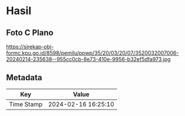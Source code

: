 # Hasil

## Foto C Plano

https://sirekap-obj-formc.kpu.go.id/8598/pemilu/ppwp/35/20/03/20/07/3520032007006-20240214-235638--955cc0cb-8e73-410e-9956-b32ef5dfa973.jpg


## Metadata

| Key        | Value               |
| ---------- | ------------------- |
| Time Stamp | 2024-02-16 16:25:10 |



